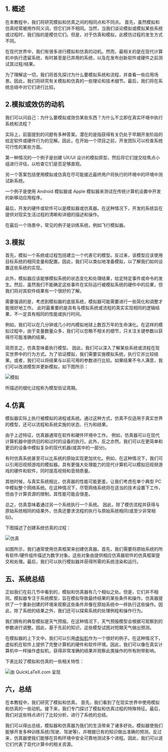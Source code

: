 ## 1. 概述

在本教程中，我们将研究模拟和仿真之间的相同点和不同点。 首先，虽然模拟和仿真经常被用作同义词，但它们并不相同。当然，当我们谈论模拟或模拟某些系统或过程时，我们指的是模仿它们。但是，对于仿真和模拟，此模仿过程的发生方式不同。

在现代世界中，我们有很多进行模拟和仿真的动机。然而，最相关的是在现代计算机中执行遗留系统，有时甚至是已弃用的系统，以及在发布创新软件或硬件之前测试其过程/结果。

为了理解这一切，我们将首先探讨为什么要模拟系统和流程，并查看一些应用场景。因此，我们将研究有关模拟和仿真的一些理论和技术细节。最后，我们将在系统总结中对它们进行比较。

## 2.模拟或效仿的动机

我们可以问自己：为什么要模拟或效仿某些东西？为什么不立即在真实环境中执行系统和流程？

实际上，前面提到的问题有多种答案。潜在的是指获得有关仍处于早期开发阶段的给定软件或硬件行为的见解。因此，在开始一个项目之前，开发团队可以检查系统可行性的某些方面。

第一种情况的一个例子是创建 UX/UI 设计的模拟原型，然后将它们提交给焦点小组进行评估，以检查它们是否足够直观。

另一个答案包括使用模拟或仿真在尽可能接近最终用户将执行的环境中的环境中测试新系统。

一个例子是使用 Android 模拟器或 Apple 模拟器来测试在传统计算机设置中开发的新移动应用程序。

最后，开发的硬件或软件可以是模拟器或仿真器。在这种情况下，开发的系统旨在提供对现实生活过程的清晰和详细的描述和操作。

在最后一个场景中，常见的例子是训练系统，例如飞行模拟器。

## 3.模拟

首先，模拟一个系统或过程包括建立一个代表它的模型。反过来，该模型应该使用目标系统的相同变量和配置。因此，我们可以类似地准备模拟，以了解我们如何设置这些系统的实现。

此外，模拟器应该能够模拟系统的状态变化和处理结果，给定特定事件或命令的发生。然后，虽然我们不能确定这些事件在实际运行被模拟系统的硬件中的后果，但我们将对其软件结果有一个很好的了解。

需要强调的是，考虑到模拟器的底层系统，模拟器可能需要进行一些简化和调整才能很好地工作。 此时最重要的是具有与模拟系统或流程的真实实现相同的逻辑结果，不一定具有相同的性能或执行时间。

例如，我们可以在几分钟或几小时内模拟地球上数百万年的生命演化。在这样的模拟过程中，由于变量数量众多，我们可以忽略不相关的细节，只关注关键参数以获得尽可能准确的结果。

简而言之，仿真意味着执行模型。 因此，我们可以深入了解某些系统或流程在现实世界中的行为方式。为了验证模拟，我们需要实施模拟系统，执行它并比较结果。或者，我们可以将结果与以前可用的参数进行比较。如果结果不令人满意，我们可以改进模型并更新模拟，如下图所示：

![模拟](https://www.baeldung.com/wp-content/uploads/sites/4/2022/10/Simulation.png)

所描述的细化过程称为模型验证周期。

## 4.仿真

模拟器实际上执行被模拟的进程或系统。通过这种方式，仿真不仅适用于真实世界的模型，还可以流程和系统实施的状态、行为和结果。

由于上述特征，仿真器通常在软件和硬件环境中工作。 例如，仿真器可以在现代计算机器中提供旧的和过时的设备的执行。此外，反之亦然。我们可以在更简单和更旧的设备中模拟复杂的现代机器(或其中的一部分)。

有时仿真系统甚至可以比系统的原始实现更加优化。例如，在这种情况下，我们可以引用旧视频游戏的模拟器。具有更强大处理能力的现代计算机可以模拟旧视频游戏的硬件和软件，同时提高视频和音频质量。

其他时候，与真实系统相比，仿真器的性能可能更差。让我们考虑在单个典型 PC 中模拟整个网络系统。在这种情况下，尽管网络系统将在适当的技术设置下工作，但由于计算资源的限制，其性能可能会很差。

总之，仿真意味着通过另一个系统执行一个系统。 因此，除了模仿流程并获得与原始系统相同的结果外，仿真还要求流程的执行与原始系统相同(或至少非常相似)。

下图描述了创建系统仿真的过程：

![仿真](https://www.baeldung.com/wp-content/uploads/sites/4/2022/10/Emulation-1.png)

如图所示，我们通常使用仿真框架来创建仿真器。首先，我们需要将原始系统的所有软件/硬件组件描述为数字对象。这些对象由提供相应仿真器软件的仿真框架提交和处理。最后，我们可以执行模拟器并获得所需的系统渲染和运行。

## 五、系统总结

正如我们在前几节中看到的，模拟和仿真器有几个相似之处。但是，它们并不相同。模拟器专注于系统模型，旨在模拟导致最终结果的某些条件和操作。仿真器提供了一个重新创建的环境来观察这些条件并像在原始系统中一样执行这些操作。因此，除了系统的结果之外，我们还可以探索系统的处理例程和操作行为。

我们拥有的典型模拟是天气预报。在这种情况下，天气预报模型会根据可观察到的参数进行调整。因此，基于先前的知识，这些模型试图对短期天气做出预测。

在模拟器的上下文中，我们可以引用[虚拟机](https://www.baeldung.com/cs/virtualization-intro)作为一个很好的例子。在这种情况下，虚拟机在软件上提供了完整计算机的硬件和软件环境。因此，我们可以像在真实计算机中一样操作虚拟机，获得非常准确的结果并观察此类操作的所有附带影响。

下表比较了模拟和仿真的一些相关特性：

![由 QuickLaTeX.com 呈现](https://www.baeldung.com/wp-content/ql-cache/quicklatex.com-b7d099becda96cec3ebc41b050d36a3c_l3.svg)

## 六，总结

在本教程中，我们研究了模拟和仿真。 首先，我们看到了在现实世界中使用模拟和仿真的一些动机。接下来，我们专门探讨了模拟和仿真过程的特殊特征。最后，我们对这些特点进行了比较分析，进行了系统的总结。

我们可以得出总结，模拟器和仿真器为我们的生活带来了诸多好处。模拟器使我们能够开发多种训练系统(驾驶、驾驶等)，并根据已有的知识做出准确的预测。反过来，仿真器使我们能够在异构环境中安全可靠地测试多个进程。因此，我们可以说它们代表了现代计算中的相关资源。